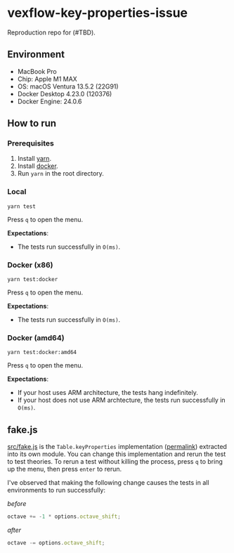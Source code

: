 # vexflow-key-properties-issue

Reproduction repo for (#TBD).

## Environment

- MacBook Pro
- Chip: Apple M1 MAX
- OS: macOS Ventura 13.5.2 (22G91)
- Docker Desktop 4.23.0 (120376)
- Docker Engine: 24.0.6

## How to run

### Prerequisites

1. Install [yarn](https://classic.yarnpkg.com/lang/en/docs/install/#mac-stable).
2. Install [docker](https://docs.docker.com/engine/install/).
3. Run `yarn` in the root directory.

### Local

```shell
yarn test
```

Press `q` to open the menu.

**Expectations**:

- The tests run successfully in `O(ms)`.

### Docker (x86)

```shell
yarn test:docker
```

Press `q` to open the menu.

**Expectations**:

- The tests run successfully in `O(ms)`.

### Docker (amd64)

```shell
yarn test:docker:amd64
```

Press `q` to open the menu.

**Expectations**:

- If your host uses ARM architecture, the tests hang indefinitely.
- If your host does not use ARM archtecture, the tests run successfully in `O(ms)`.

## fake.js

[src/fake.js](src/fake.js) is the `Table.keyProperties` implementation 
([permalink](https://github.com/0xfe/vexflow/blob/207dc59e3a6659854898c488a0a186dbcc189acd/src/tables.ts#L595))
extracted into its own module. You can change this implementation and rerun the 
test to test theories. To rerun a test without killing the process, press `q` to
bring up the menu, then press `enter` to rerun.

I've observed that making the following change causes the tests in all
environments to run successfully:

_before_

```ts
octave += -1 * options.octave_shift;
```

_after_

```ts
octave -= options.octave_shift;
```
